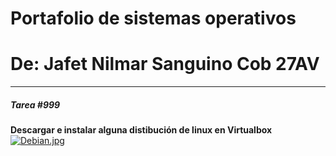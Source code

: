# Portafolio de sistemas operativos
# De: Jafet Nilmar Sanguino Cob 27AV

_____
#####  Tarea #999
**Descargar e instalar alguna distibución de linux en Virtualbox**
[![Debian.jpg](https://i.postimg.cc/fbTqscH9/Debian.jpg)](https://postimg.cc/pm4JYFMW)
